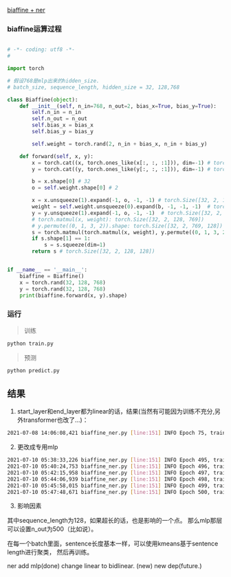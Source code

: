 [biaffine + ner](https://aclanthology.org/2020.acl-main.577.pdf)

### biaffine运算过程

```python

# -*- coding: utf8 -*-
#

import torch

# 假设768是mlp出来的hidden_size.
# batch_size, sequence_length, hidden_size = 32, 128,768

class Biaffine(object):
    def __init__(self, n_in=768, n_out=2, bias_x=True, bias_y=True):
        self.n_in = n_in
        self.n_out = n_out
        self.bias_x = bias_x
        self.bias_y = bias_y

        self.weight = torch.rand(2, n_in + bias_x, n_in + bias_y)

    def forward(self, x, y):
        x = torch.cat((x, torch.ones_like(x[:, :, :1])), dim=-1) # torch.Size([32, 128, 769])
        y = torch.cat((y, torch.ones_like(y[:, :, :1])), dim=-1) # torch.Size([32, 128, 769])

        b = x.shape[0] # 32
        o = self.weight.shape[0] # 2

        x = x.unsqueeze(1).expand(-1, o, -1, -1) # torch.Size([32, 2, 128, 769])
        weight = self.weight.unsqueeze(0).expand(b, -1, -1, -1)  # torch.Size([32, 2, 769, 769])
        y = y.unsqueeze(1).expand(-1, o, -1, -1)  # torch.Size([32, 2, 128, 769])
        # torch.matmul(x, weight): torch.Size([32, 2, 128, 769])
        # y.permute((0, 1, 3, 2)).shape: torch.Size([32, 2, 769, 128])
        s = torch.matmul(torch.matmul(x, weight), y.permute((0, 1, 3, 2)))
        if s.shape[1] == 1:
            s = s.squeeze(dim=1)
        return s # torch.Size([32, 2, 128, 128])


if __name__ == '__main__':
    biaffine = Biaffine()
    x = torch.rand(32, 128, 768)
    y = torch.rand(32, 128, 768)
    print(biaffine.forward(x, y).shape)

```




### 运行

> 训练
```bash
python train.py
```

> 预测
```bash
python predict.py
```

## 结果

1. start_layer和end_layer都为linear的话，结果(当然有可能因为训练不充分,另外transformer也改了...)： 

```bash
2021-07-08 14:06:08,421 biaffine_ner.py [line:151] INFO Epoch 75, train loss: 0.0021, dev loss: 0.0209, dev precision: 0.8089, dev recall: 0.7991, dev f1:0.8022
```

2. 更改成专用mlp

```bash
2021-07-10 05:38:33,226 biaffine_ner.py [line:151] INFO Epoch 495, train loss: 0.0009, dev loss: 0.0086, dev precision: 0.8444, dev recall: 0.9355, dev f1:0.8826
2021-07-10 05:40:24,753 biaffine_ner.py [line:151] INFO Epoch 496, train loss: 0.0007, dev loss: 0.0086, dev precision: 0.8434, dev recall: 0.9355, dev f1:0.8820
2021-07-10 05:42:15,958 biaffine_ner.py [line:151] INFO Epoch 497, train loss: 0.0007, dev loss: 0.0086, dev precision: 0.8434, dev recall: 0.9353, dev f1:0.8820
2021-07-10 05:44:06,939 biaffine_ner.py [line:151] INFO Epoch 498, train loss: 0.0009, dev loss: 0.0086, dev precision: 0.8438, dev recall: 0.9358, dev f1:0.8824
2021-07-10 05:45:58,015 biaffine_ner.py [line:151] INFO Epoch 499, train loss: 0.0008, dev loss: 0.0086, dev precision: 0.8439, dev recall: 0.9358, dev f1:0.8825
2021-07-10 05:47:48,671 biaffine_ner.py [line:151] INFO Epoch 500, train loss: 0.0009, dev loss: 0.0086, dev precision: 0.8439, dev recall: 0.9358, dev f1:0.8825
```

3. 影响因素

其中sequence_length为128，如果超长的话，也是影响的一个点。
那么mlp那层可以设置n_out为500（比如说）。

在每一个batch里面，sentence长度基本一样，可以使用kmeans基于sentence length进行聚类，
然后再训练。


ner add mlp(done)
change linear to bidlinear. (new)
new dep(future.)


